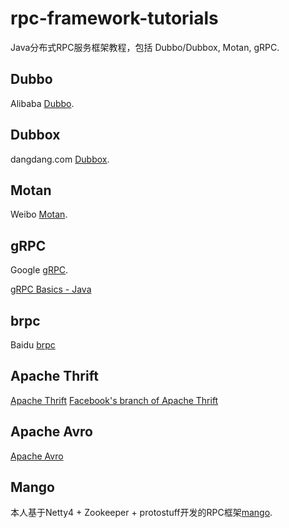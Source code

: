# rpc-framework-tutorials
Java分布式RPC服务框架教程，包括 Dubbo/Dubbox, Motan, gRPC.

## Dubbo
Alibaba [Dubbo](https://github.com/alibaba/dubbo).

## Dubbox
dangdang.com [Dubbox](https://github.com/dangdangdotcom/dubbox).

## Motan
Weibo [Motan](https://github.com/weibocom/motan).

## gRPC
Google [gRPC](http://grpc.io).

[gRPC Basics - Java](https://grpc.io/docs/tutorials/basic/java.html)

## brpc
Baidu [brpc](https://github.com/brpc/brpc)

## Apache Thrift
[Apache Thrift](https://thrift.apache.org/)
[Facebook's branch of Apache Thrift](https://github.com/facebook/fbthrift)

## Apache Avro
[Apache Avro](https://avro.apache.org/)

## Mango
本人基于Netty4 + Zookeeper + protostuff开发的RPC框架[mango](https://github.com/TiFG/mango).
